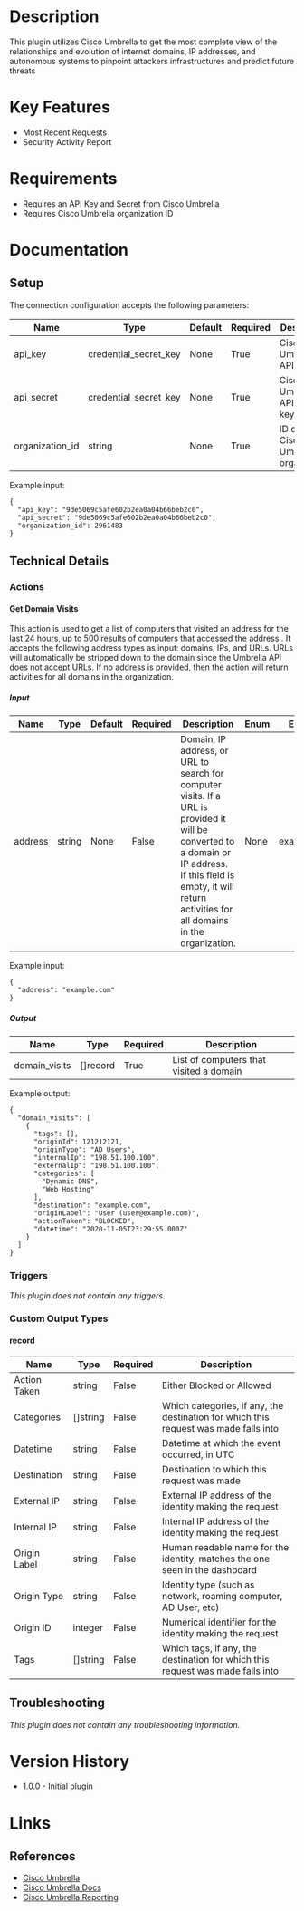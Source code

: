 # Description

This plugin utilizes Cisco Umbrella to get the most complete view of the relationships and evolution of internet domains, IP addresses, and autonomous systems to pinpoint attackers infrastructures and predict future threats

# Key Features

* Most Recent Requests
* Security Activity Report

# Requirements

* Requires an API Key and Secret from Cisco Umbrella
* Requires Cisco Umbrella organization ID

# Documentation

## Setup

The connection configuration accepts the following parameters:

|Name|Type|Default|Required|Description|Enum|Example|
|----|----|-------|--------|-----------|----|-------|
|api_key|credential_secret_key|None|True|Cisco Umbrella API key|None|9de5069c5afe602b2ea0a04b66beb2c0|
|api_secret|credential_secret_key|None|True|Cisco Umbrella API secret key|None|9de5069c5afe602b2ea0a04b66beb2c0|
|organization_id|string|None|True|ID of your Cisco Umbrella organization|None|2961483|

Example input:

```
{
  "api_key": "9de5069c5afe602b2ea0a04b66beb2c0",
  "api_secret": "9de5069c5afe602b2ea0a04b66beb2c0",
  "organization_id": 2961483
}
```

## Technical Details

### Actions

#### Get Domain Visits

This action is used to get a list of computers that visited an address for the last 24 hours, up to 500 results of computers that accessed the address
.
It accepts the following address types as input: domains, IPs, and URLs. URLs will automatically be stripped down to the domain since the Umbrella API does not accept URLs. If no address is provided, then the action will return activities for all domains in the organization.

##### Input

|Name|Type|Default|Required|Description|Enum|Example|
|----|----|-------|--------|-----------|----|-------|
|address|string|None|False|Domain, IP address, or URL to search for computer visits. If a URL is provided it will be converted to a domain or IP address. If this field is empty, it will return activities for all domains in the organization.|None|example.com|

Example input:

```
{
  "address": "example.com"
}
```

##### Output

|Name|Type|Required|Description|
|----|----|--------|-----------|
|domain_visits|[]record|True|List of computers that visited a domain|

Example output:

```
{
  "domain_visits": [
    {
      "tags": [],
      "originId": 121212121,
      "originType": "AD Users",
      "internalIp": "198.51.100.100",
      "externalIp": "198.51.100.100",
      "categories": [
        "Dynamic DNS",
        "Web Hosting"
      ],
      "destination": "example.com",
      "originLabel": "User (user@example.com)",
      "actionTaken": "BLOCKED",
      "datetime": "2020-11-05T23:29:55.000Z"
    }
  ]
}
```

### Triggers

_This plugin does not contain any triggers._

### Custom Output Types

#### record

|Name|Type|Required|Description|
|----|----|--------|-----------|
|Action Taken|string|False|Either Blocked or Allowed|
|Categories|[]string|False|Which categories, if any, the destination for which this request was made falls into|
|Datetime|string|False|Datetime at which the event occurred, in UTC|
|Destination|string|False|Destination to which this request was made|
|External IP|string|False|External IP address of the identity making the request|
|Internal IP|string|False|Internal IP address of the identity making the request|
|Origin Label|string|False|Human readable name for the identity, matches the one seen in the dashboard|
|Origin Type|string|False|Identity type (such as network, roaming computer, AD User, etc)|
|Origin ID|integer|False|Numerical identifier for the identity making the request|
|Tags|[]string|False|Which tags, if any, the destination for which this request was made falls into|

## Troubleshooting

_This plugin does not contain any troubleshooting information._

# Version History

* 1.0.0 - Initial plugin

# Links

## References

* [Cisco Umbrella](https://umbrella.cisco.com/)
* [Cisco Umbrella Docs](https://docs.umbrella.com/)
* [Cisco Umbrella Reporting](https://docs.umbrella.com/deployment-umbrella/docs/getting-started-learning-to-use-reports-and-exporting-reports)
